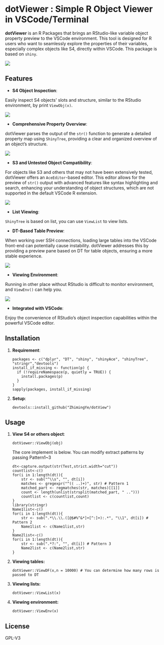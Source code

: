 # dotViewer : Simple R Object Viewer in VSCode/Terminal

**dotViewer** is an R Packages that brings an RStudio-like variable object property preview to the VSCode environment. This tool is designed for R users who want to seamlessly explore the properties of their variables, especially complex objects like S4, directly within VSCode. This package is based on `shiny`.

![](Figs/Fig3.jpg)

## Features

-   **S4 Object Inspection**:

Easily inspect S4 objects' slots and structure, similar to the RStudio environment, by print `ViewObj(x)`.

![](Figs/S4obj.jpg)

-   **Comprehensive Property Overview**:

dotViewer parses the output of the `str()` function to generate a detailed property map using `ShinyTree`, providing a clear and organized overview of an object’s structure.

![](Figs/s3obj.jpg)

-   **S3 and Untested Object Compatibility**:

For objects like S3 and others that may not have been extensively tested, dotViewer offers an `AceEditor`-based editor. This editor allows for the preview of `str()` output with advanced features like syntax highlighting and search, enhancing your understanding of object structures, which are not supported in the default VSCode R extension.

![](Figs/S3Tibble.jpg)

-   **List Viewing**:

`ShinyTree` is based on list, you can use `ViewList` to view lists.

-   **DT-Based Table Preview**:

When working over SSH connections, loading large tables into the VSCode front-end can potentially cause instability. dotViewer addresses this by providing a preview pane based on DT for table objects, ensuring a more stable experience.

![](Figs/DTExample.jpg)

-   **Viewing Environment**:

Running in other place without RStudio is difficult to monitor environment, and `ViewEnv()` can help you.

![](Figs/envview.jpg)

-   **Integrated with VSCode**:

Enjoy the convenience of RStudio’s object inspection capabilities within the powerful VSCode editor.

## Installation

1.  **Requirement**:

    ```         
    packages <- c("dplyr", "DT", "shiny", "shinyAce", "shinyTree", "stringr","devtools")
    install_if_missing <- function(p) {
      if (!requireNamespace(p, quietly = TRUE)) {
        install.packages(p)
      }
    }
    sapply(packages, install_if_missing)
    ```

2.  **Setup**:

    ```         
    devtools::install_github("ZhimingYe/dotView")
    ```

## Usage

1.  **View S4 or others object**:

    ```         
    dotViewer::ViewObj(obj)
    ```

    The core implement is below. You can modify extract patterns by passing Pattern1\~3

    ```         
    dt<-capture.output(str(Test,strict.width="cut"))
    countlist<-c()
    for(i in 1:length(dt)){
        str <- sub("^\\s", "", dt[i])
        matches <- gregexpr("^(( ..)+)", str) # Pattern 1
        matched_part <- regmatches(str, matches)[[1]]
        count <- length(unlist(strsplit(matched_part, " ..")))
        countlist <- c(countlist,count)
    }
    library(stringr)
    Name1list<-c()
    for(i in 1:length(dt)){
        str <- sub(".*\\.\\.([@$#%^&*]+[^:]+):.*", "\\1", dt[i]) # Pattern 2
        Name1list <- c(Name1list,str)
    }
    Name2list<-c()
    for(i in 1:length(dt)){
        str <- sub(".*?:", "", dt[i]) # Pattern 3
        Name2list <- c(Name2list,str)
    }
    ```

2.  **Viewing tables:**

    ```         
    dotViewer::ViewDF(x,n = 10000) # You can determine how many rows is passed to DT
    ```

3.  **Viewing lists:**

    ```         
    dotViewer::ViewList(x)
    ```
    
4.  **Viewing environment:**

    ```         
    dotViewer::ViewEnv(x)
    ```
## License

GPL-V3

